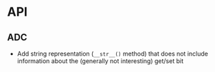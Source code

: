 # API

## ADC

- Add string representation (`__str__()` method) that does not include information about the (generally not interesting) get/set bit
